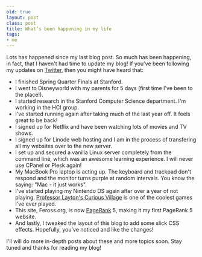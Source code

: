 ```yaml
---
old: true
layout: post
class: post
title: What’s been happening in my life
tags:
- me
---
```


Lots has happened since my last blog post. So much has been happening, in fact, that I haven't had time to update my blog! If you've been following my updates on [Twitter](http://www.twitter.com/feross), then you might have heard that:

- I finished Spring Quarter Finals at Stanford.
- I went to Disneyworld with my parents for 5 days (first time I've been to the place!).
- I started research in the Stanford Computer Science department. I'm working in the HCI group.
- I've started running again after taking much of the last year off. It feels great to be back!
- I signed up for Netflix and have been watching lots of movies and TV shows.
- I signed up for Linode web hosting and I am in the process of transfering all my websites over to the new server.
- I set up and secured a vanilla Linux server completely from the command line, which was an awesome learning experience. I will never use CPanel or Plesk again!
- My MacBook Pro laptop is acting up. The keyboard and trackpad don't respond and the monitor turns purple at random intervals. You know the saying: "Mac - it just works".
- I've started playing my Nintendo DS again after over a year of not playing. [Professor Layton's Curious Village](http://professorlaytonds.com/) is one of the coolest games I've ever played.
- This site, Feross.org, is now [PageRank](http://en.wikipedia.org/wiki/PageRank) 5, making it my first PageRank 5 website.
- And lastly, I tweaked the layout of this blog to add some slick CSS effects. Hopefully, you've noticed and like the changes!

I'll will do more in-depth posts about these and more topics soon. Stay tuned and thanks for reading my blog!
